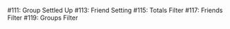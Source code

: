 #111: Group Settled Up
#113: Friend Setting
#115: Totals Filter
#117: Friends Filter
#119: Groups Filter